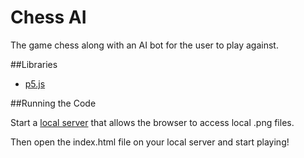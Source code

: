 # Chess AI
The game chess along with an AI bot for the user to play against.

##Libraries

- [p5.js](https://p5js.org/)

##Running the Code

Start a [local server](https://github.com/processing/p5.js/wiki/Local-server) that allows the browser to access local .png files.

Then open the index.html file on your local server and start playing!
